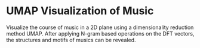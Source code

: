 # UMAP Visualization of Music
Visualize the course of music in a 2D plane using a dimensionality reduction method UMAP. After applying N-gram based operations on the DFT vectors, the structures and motifs of musics can be revealed.
